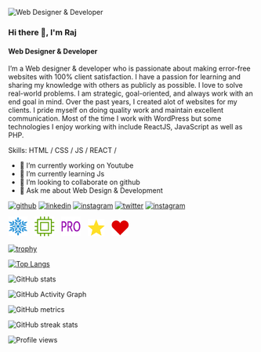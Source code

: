 ![Web Designer & Developer](https://pbs.twimg.com/profile_images/1538954383274016768/P7Nbr7vQ_400x400.jpg)

### Hi there 👋, I'm Raj
#### Web Designer & Developer


I’m a Web designer & developer who is passionate about making error-free websites with 100% client satisfaction. I have a passion for learning and sharing my knowledge with others as publicly as possible. I love to solve real-world problems. I am strategic, goal-oriented, and always work with an end goal in mind. Over the past years, I created alot of websites for my clients. I pride myself on doing quality work and maintain excellent communication. Most of the time I work with WordPress but some technologies I enjoy working with include ReactJS, JavaScript as well as PHP.

Skills:  HTML / CSS / JS / REACT /

- 🔭 I’m currently working on Youtube 
- 🌱 I’m currently learning Js 
- 👯 I’m looking to collaborate on github 
- 💬 Ask me about Web Design & Development 


[<img src='https://cdn.jsdelivr.net/npm/simple-icons@3.0.1/icons/github.svg' alt='github' height='40'>](https://github.com/JBRajib)  [<img src='https://cdn.jsdelivr.net/npm/simple-icons@3.0.1/icons/linkedin.svg' alt='linkedin' height='40'>](https://www.linkedin.com/in/Rajib_Debnath_Raj/)  [<img src='https://cdn.jsdelivr.net/npm/simple-icons@3.0.1/icons/instagram.svg' alt='instagram' height='40'>](https://www.instagram.com/rajib_debnath_raj/)  [<img src='https://cdn.jsdelivr.net/npm/simple-icons@3.0.1/icons/twitter.svg' alt='twitter' height='40'>](https://twitter.com/@raj_jbrajib)  [<img src='https://cdn.jsdelivr.net/npm/simple-icons@3.0.1/icons/instagram.svg' alt='instagram' height='40'>](rajib_debnath_raj)  

<a href='https://archiveprogram.github.com/'><img src='https://raw.githubusercontent.com/acervenky/animated-github-badges/master/assets/acbadge.gif' width='40' height='40'></a> <a href='https://docs.github.com/en/developers'><img src='https://raw.githubusercontent.com/acervenky/animated-github-badges/master/assets/devbadge.gif' width='40' height='40'></a> <a href='https://github.com/pricing'><img src='https://raw.githubusercontent.com/acervenky/animated-github-badges/master/assets/pro.gif' width='40' height='40'></a> <a href='https://stars.github.com/'><img src='https://raw.githubusercontent.com/acervenky/animated-github-badges/master/assets/starbadge.gif' width='35' height='35'></a> <a href='https://docs.github.com/en/github/supporting-the-open-source-community-with-github-sponsors'><img src='https://raw.githubusercontent.com/acervenky/animated-github-badges/master/assets/sponsorbadge.gif' width='35' height='35'></a> 

[![trophy](https://github-profile-trophy.vercel.app/?username=JBRajib)](https://github.com/ryo-ma/github-profile-trophy)

[![Top Langs](https://github-readme-stats.vercel.app/api/top-langs/?username=JBRajib)](https://github.com/anuraghazra/github-readme-stats)

![GitHub stats](https://github-readme-stats.vercel.app/api?username=JBRajib&show_icons=true&count_private=true)  

![GitHub Activity Graph](https://activity-graph.herokuapp.com/graph?username=JBRajib)  

![GitHub metrics](https://metrics.lecoq.io/JBRajib)  

![GitHub streak stats](https://github-readme-streak-stats.herokuapp.com/?user=JBRajib)  

![Profile views](https://gpvc.arturio.dev/JBRajib)  
